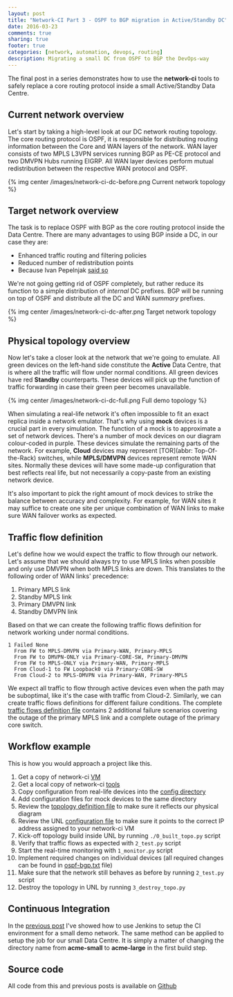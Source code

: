 ```yaml
---
layout: post
title: "Network-CI Part 3 - OSPF to BGP migration in Active/Standby DC"
date: 2016-03-23
comments: true
sharing: true
footer: true
categories: [network, automation, devops, routing]
description: Migrating a small DC from OSPF to BGP the DevOps-way
---
```


The final post in a series demonstrates how to use the **network-ci** tools to safely replace a core routing protocol inside a small Active/Standby Data Centre. 

<!--more-->

## Current network overview

Let's start by taking a high-level look at our DC network routing topology. The core routing protocol is OSPF, it is responsible for distributing routing information between the Core and WAN layers of the network. WAN layer consists of two MPLS L3VPN services running BGP as PE-CE protocol and two DMVPN Hubs running EIGRP. All WAN layer devices perform mutual redistribution between the respective WAN protocol and OSPF. 

{% img center  /images/network-ci-dc-before.png Current network topology %} 


## Target network overview

The task is to replace OSPF with BGP as the core routing protocol inside the Data Centre. There are many advantages to using BGP inside a DC, in our case they are:

* Enhanced traffic routing and filtering policies
* Reduced number of redistribution points
* Because Ivan Pepelnjak [said so][ivan-blog]

We're not going getting rid of OSPF completely, but rather reduce its function to a simple distribution of *internal* DC prefixes. BGP will be running on top of OSPF and distribute all the DC and WAN *summary* prefixes. 

{% img center  /images/network-ci-dc-after.png Target network topology %} 

## Physical topology overview

Now let's take a closer look at the network that we're going to emulate. All green devices on the left-hand side constitute the **Active** Data Centre, that is where all the traffic will flow under normal conditions. All green devices have red **Standby** counterparts. These devices will pick up the function of traffic forwarding in case their green peer becomes unavailable.

{% img center  /images/network-ci-dc-full.png Full demo topology %} 

When simulating a real-life network it's often impossible to fit an exact replica inside a network emulator. That's why using **mock** devices is a crucial part in every simulation. The function of a mock is to approximate a set of network devices. There's a number of mock devices on our diagram colour-coded in purple. These devices simulate the remaining parts of the network. For example, **Cloud** devices may represent [TOR](abbr: Top-Of-the-Rack) switches, while **MPLS/DMVPN** devices represent remote WAN sites. Normally these devices will have some made-up configuration that best reflects real life, but not necessarily a copy-paste from an existing network device.  


It's also important to pick the right amount of mock devices to strike the balance between accuracy and complexity. For example, for WAN sites it may suffice to create one site per unique combination of WAN links to make sure WAN failover works as expected.

##  Traffic flow definition

Let's define how we would expect the traffic to flow through our network. Let's assume that we should always try to use MPLS links when possible and only use DMVPN when both MPLS links are down. This translates to the following order of WAN links' precedence:

1. Primary MPLS link
2. Standby MPLS link
3. Primary DMVPN link
4. Standby DMVPN link

Based on that we can create the following traffic flows definition for network working under normal conditions.

``` text /network/tests/traffic_flows.txt
1 Failed None
  From FW to MPLS-DMVPN via Primary-WAN, Primary-MPLS
  From FW to DMVPN-ONLY via Primary-CORE-SW, Primary-DMVPN
  From FW to MPLS-ONLY via Primary-WAN, Primary-MPLS
  From Cloud-1 to FW Loopback0 via Primary-CORE-SW
  From Cloud-2 to MPLS-DMVPN via Primary-WAN, Primary-MPLS
```

We expect all traffic to flow through active devices even when the path may be suboptimal, like it's the case with traffic from Cloud-2. Similarly, we can create traffic flows definitions for different failure conditions. The complete [traffic flows definition file][traffic-flows-links] contains 2 additional failure scenarios covering the outage of the primary MPLS link and a complete outage of the primary core switch.

## Workflow example

This is how you would approach a project like this.

1. Get a copy of network-ci [VM][vm-install]
2. Get a local copy of network-ci [tools][github-link]
3. Copy configuration from real-life devices into the [config directory][config-after]
4. Add configuration files for mock devices to the same directory
5. Review the [topology definition file][topo-file] to make sure it reflects our physical diagram
6. Review the UNL [configuration file][unl-config] to make sure it points to the correct IP address assigned to your network-ci VM
6. Kick-off topology build inside UNL by running `./0_built_topo.py` script
7. Verify that traffic flows as expected with `2_test.py` script
8. Start the real-time monitoring with `1_monitor.py` script
9. Implement required changes on individual devices (all required changes can be found in [ospf-bgp.txt][ospf-to-bgp] file)
10. Make sure that the network still behaves as before by running `2_test.py` script
11. Destroy the topology in UNL by running `3_destroy_topo.py`

## Continuous Integration

In the [previous post][acme-small-post] I've showed how to use Jenkins to setup the CI environment for a small demo network. The same method can be applied to setup the job for our small Data Centre. It is simply a matter of changing the directory name from **acme-small** to **acme-large** in the first build step.

## Source code
All code from this and previous posts is available on [Github][github-link]


[traffic-flows-links]: https://github.com/networkop/network-ci/blob/master/acme-large/network/tests/traffic_flows.txt
[ivan-blog]: http://blog.ipspace.net/2016/02/using-bgp-in-data-center-fabrics.html
[config-before]: https://github.com/networkop/network-ci/tree/29be6e0c7169ea51b501d110e59c44853d2fe1c5/acme-large/config
[ospf-to-bgp]: https://github.com/networkop/network-ci/blob/master/acme-large/network/ospf-bgp.txt
[config-after]: https://github.com/networkop/network-ci/tree/master/acme-large/config
[github-link]: https://github.com/networkop/network-ci/tree/master/acme-large
[vm-install]: http://networkop.github.io/blog/2016/02/25/network-ci-dev-setup/
[topo-file]: https://github.com/networkop/network-ci/blob/master/acme-large/network/topology.py
[acme-small-post]: http://networkop.github.io/blog/2016/03/03/network-ci-demo-small/
[unl-config]: https://github.com/networkop/network-ci/blob/master/acme-large/network/unetlab.yml